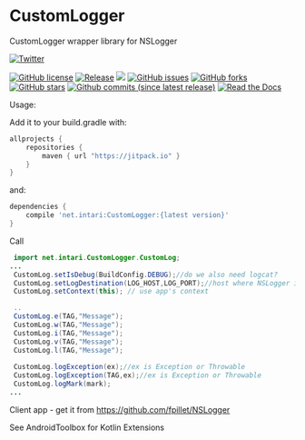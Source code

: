 # CustomLogger
CustomLogger wrapper library for NSLogger

[![Twitter](https://img.shields.io/twitter/url/https/github.com/intari/CustomLogger.svg?style=social)](https://twitter.com/intent/tweet?text=Wow:&url=https%3A%2F%2Fgithub.com%2Fintari%2FCustomLogger)

[![GitHub license](https://img.shields.io/github/license/intari/CustomLogger.svg)](https://github.com/intari/CustomLogger/blob/master/LICENSE)
[![Release](https://jitpack.io/v/net.intari/CustomLogger.svg)](https://jitpack.io/#net.intari/CustomLogger)
<a href='https://travis-ci.org/intari/CustomLogger/builds'><img src='https://api.travis-ci.org/intari/CustomLogger.svg?branch=master'></a>
[![GitHub issues](https://img.shields.io/github/issues/intari/CustomLogger.svg)](https://github.com/intari/CustomLogger/issues)
[![GitHub forks](https://img.shields.io/github/forks/intari/CustomLogger.svg)](https://github.com/intari/CustomLogger/network)
[![GitHub stars](https://img.shields.io/github/stars/intari/CustomLogger.svg)](https://github.com/intari/CustomLogger/stargazers)
[![Github commits (since latest release)](https://img.shields.io/github/commits-since/intari/CustomLogger/latest.svg)](https://github.com/intari/CustomLogger)
[![Read the Docs](https://img.shields.io/readthedocs/customlogger.svg)](http://customlogger.readthedocs.io/)

Usage:

Add it to your build.gradle with:
```gradle
allprojects {
    repositories {
        maven { url "https://jitpack.io" }
    }
}
```
and:

```gradle
dependencies {
    compile 'net.intari:CustomLogger:{latest version}'
}
```


Call
```java
 import net.intari.CustomLogger.CustomLog;
...
 CustomLog.setIsDebug(BuildConfig.DEBUG);//do we also need logcat?
 CustomLog.setLogDestination(LOG_HOST,LOG_PORT);//host where NSLogger is running
 CustomLog.setContext(this); // use app's context

 ..
 CustomLog.e(TAG,"Message");
 CustomLog.w(TAG,"Message");
 CustomLog.i(TAG,"Message");
 CustomLog.v(TAG,"Message");
 CustomLog.l(TAG,"Message");
     
 CustomLog.logException(ex);//ex is Exception or Throwable
 CustomLog.logException(TAG,ex);//ex is Exception or Throwable
 CustomLog.logMark(mark);
...

```

Client app - get it from https://github.com/fpillet/NSLogger

See AndroidToolbox for Kotlin Extensions